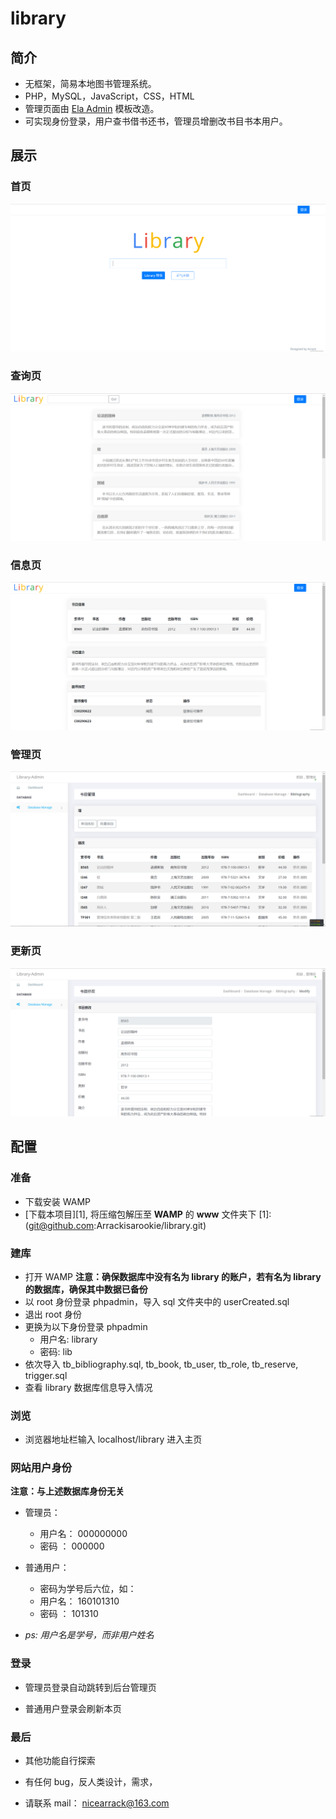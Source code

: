 # library

## 简介
- 无框架，简易本地图书管理系统。
- PHP，MySQL，JavaScript，CSS，HTML
- 管理页面由 [Ela Admin](https://github.com/puikinsh/ElaAdmin) 模板改造。
- 可实现身份登录，用户查书借书还书，管理员增删改书目书本用户。

## 展示
### 首页	
![index](https://github.com/Arrackisarookie/library/blob/master/images/index.PNG)
### 查询页
![list](https://github.com/Arrackisarookie/library/blob/master/images/list.PNG)
### 信息页
![detail](https://github.com/Arrackisarookie/library/blob/master/images/detail.PNG)
### 管理页
![admin](https://github.com/Arrackisarookie/library/blob/master/images/admin.PNG)
### 更新页
![update](https://github.com/Arrackisarookie/library/blob/master/images/update.PNG)

## 配置

### 准备
- 下载安装 WAMP
- [下载本项目][1], 将压缩包解压至 **WAMP** 的 **www** 文件夹下
[1]:(git@github.com:Arrackisarookie/library.git)

### 建库

- 打开 WAMP
**注意：确保数据库中没有名为 library 的账户，若有名为 library 的数据库，确保其中数据已备份**
- 以 root 身份登录 phpadmin，导入 sql 文件夹中的 userCreated.sql
- 退出 root 身份
- 更换为以下身份登录 phpadmin
   - 用户名: library
   - 密码: lib
- 依次导入 tb_bibliography.sql, tb_book, tb_user, tb_role, tb_reserve, trigger.sql
- 查看 library 数据库信息导入情况

### 浏览

- 浏览器地址栏输入 localhost/library 进入主页

### 网站用户身份
**注意：与上述数据库身份无关**

- 管理员：
   - 用户名： 000000000
   - 密码  ： 000000

- 普通用户：
   - 密码为学号后六位，如：
   - 用户名： 160101310
   - 密码  ： 101310
- *ps: 用户名是学号，而非用户姓名*

### 登录

- 管理员登录自动跳转到后台管理页

- 普通用户登录会刷新本页


### 最后

- 其他功能自行探索

- 有任何 bug，反人类设计，需求，

- 请联系 mail： nicearrack@163.com
